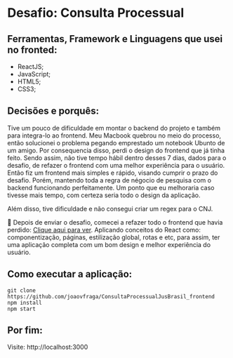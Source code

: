 # Desafio: Consulta Processual

## Ferramentas, Framework e Linguagens que usei no fronted:
- ReactJS;
- JavaScript;
- HTML5;
- CSS3;

## Decisões e porquês: 

Tive um pouco de dificuldade em montar o backend do projeto e também para integra-lo ao frontend. Meu Macbook quebrou no meio do processo, então solucionei o problema pegando emprestado um notebook Ubunto de um amigo. Por consequencia disso, perdi o design do frontend que já tinha feito.
Sendo assim, não tive tempo hábil dentro desses 7 dias, dados para o desafio, de refazer o frontend com uma melhor experiência para o usuário. Então fiz um frontend mais simples e rápido, visando cumprir o prazo do desafio. Porém, mantendo toda a regra de négocio de pesquisa com o backend funcionando perfeitamente. Um ponto que eu melhoraria caso tivesse mais tempo, com certeza seria todo o design da aplicação.

Além disso, tive dificuldade e não consegui criar um regex para o CNJ.

🚩 Depois de enviar o desafio, comecei a refazer todo o frontend que havia perdido: <a href="https://github.com/joaovfraga/ConsultaProcessualJusBrasil_frontend_v2">Clique aqui para ver</a>. Aplicando conceitos do React como: componentização, páginas, estilização global, rotas e etc, para assim, ter uma aplicação completa com um bom design e melhor experiência do usuário. 

## Como executar a aplicação:

`git clone https://github.com/joaovfraga/ConsultaProcessualJusBrasil_frontend` <br>
`npm install` <br>
`npm start` <br>

## Por fim:
Visite: http://localhost:3000 <br>
